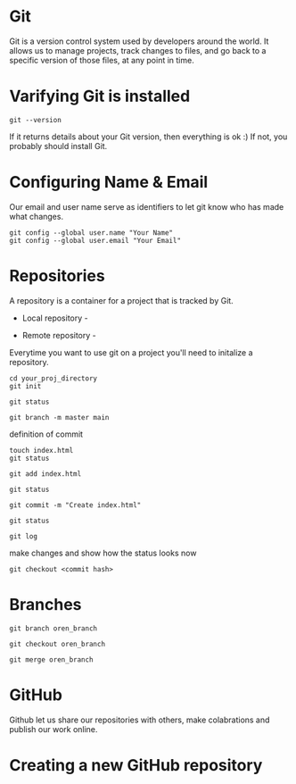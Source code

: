 # Git

Git is a version control system used by developers around the world. 
It allows us to manage projects, track changes to files, and go back to a specific version of those files, at any point in time.

# Varifying Git is installed

```
git --version
```

If it returns details about your Git version, then everything is ok :)
If not, you probably should install Git.

# Configuring Name & Email

Our email and user name serve as identifiers to let git know who has made what changes.

```
git config --global user.name "Your Name"
git config --global user.email "Your Email"
```

# Repositories

A repository is a container for a project that is tracked by Git.

* Local repository -

* Remote repository -

Everytime you want to use git on a project you'll need to initalize a repository.

```
cd your_proj_directory
git init
```

```
git status
```
```
git branch -m master main
```
definition of commit

```
touch index.html
git status
```

```
git add index.html
```
```
git status
```

```
git commit -m "Create index.html"
```


```
git status
```


```
git log
```

make changes and show how the status looks now


```
git checkout <commit hash>
```

# Branches

```
git branch oren_branch
```

```
git checkout oren_branch
```

```
git merge oren_branch
```


# GitHub

Github let us share our repositories with others, make colabrations and publish our work online.

# Creating a new GitHub repository




